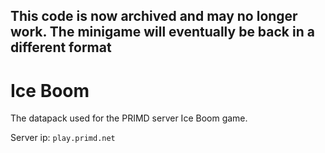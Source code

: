## This code is now archived and may no longer work. The minigame will eventually be back in a different format
# Ice Boom

The datapack used for the PRIMD server Ice Boom game.

Server ip: `play.primd.net`
